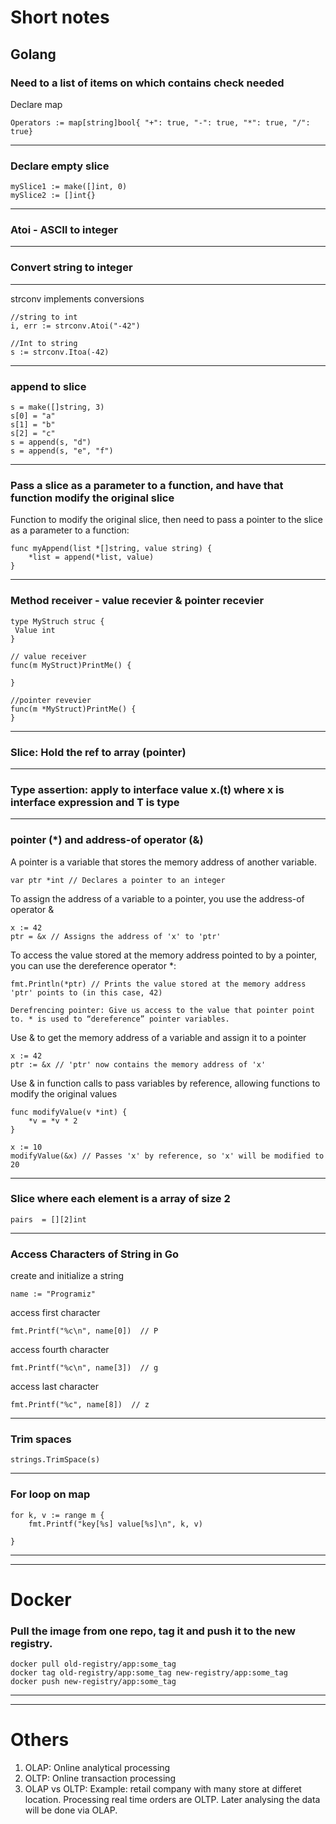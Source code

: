 # Short notes

## Golang


 ### Need to a list of items on which contains check needed 

Declare map

```Operators := map[string]bool{ "+": true, "-": true, "*": true, "/": true}```

-----

### Declare empty slice
```
mySlice1 := make([]int, 0)
mySlice2 := []int{}
```
----

### Atoi - ASCII to integer

----
### Convert string to integer

-----

strconv implements conversions
```
//string to int
i, err := strconv.Atoi("-42")

//Int to string
s := strconv.Itoa(-42)
```

-----
### append to slice

```
s = make([]string, 3)
s[0] = "a"
s[1] = "b"
s[2] = "c"
s = append(s, "d")
s = append(s, "e", "f")
```
----
### Pass a slice as a parameter to a function, and have that function modify the original slice
  
Function to modify the original slice, then need to pass a pointer to the slice as  a parameter to a function:
```
func myAppend(list *[]string, value string) {
    *list = append(*list, value)
}
```
----
### Method receiver - value recevier & pointer recevier

```
type MyStruch struc {
 Value int
}

// value receiver
func(m MyStruct)PrintMe() {
 
}

//pointer revevier
func(m *MyStruct)PrintMe() {
}

```
-----
### Slice: Hold the ref to array (pointer)
-----
### Type assertion: apply to interface value x.(t) where x is interface expression and T is type

-----


### pointer (*) and address-of operator (&)

A pointer is a variable that stores the memory address of another variable.
```
var ptr *int // Declares a pointer to an integer
```

To assign the address of a variable to a pointer, you use the address-of operator & 
```
x := 42
ptr = &x // Assigns the address of 'x' to 'ptr'
```

To access the value stored at the memory address pointed to by a pointer, you can use the dereference operator *:
```
fmt.Println(*ptr) // Prints the value stored at the memory address 'ptr' points to (in this case, 42)

Derefrencing pointer: Give us access to the value that pointer point to. * is used to “dereference” pointer variables. 
```

Use & to get the memory address of a variable and assign it to a pointer

```
x := 42
ptr := &x // 'ptr' now contains the memory address of 'x'
```

Use & in function calls to pass variables by reference, allowing functions to modify the original values

```
func modifyValue(v *int) {
    *v = *v * 2
}

x := 10
modifyValue(&x) // Passes 'x' by reference, so 'x' will be modified to 20
```
------
### Slice where each element is a array of size 2

```
pairs  = [][2]int
```
------

### Access Characters of String in Go

  create and initialize a string
  
  `name := "Programiz"`

  access first character
  
  `fmt.Printf("%c\n", name[0])  // P`

  access fourth character
  
  `fmt.Printf("%c\n", name[3])  // g`

  access last character
  
  `fmt.Printf("%c", name[8])  // z`

------

### Trim spaces

```
strings.TrimSpace(s)
```
-----

### For loop on map

```
for k, v := range m { 
    fmt.Printf("key[%s] value[%s]\n", k, v)

}
```
---------
---------

# Docker

### Pull the image from one repo, tag it and push it to the new registry.

```
docker pull old-registry/app:some_tag
docker tag old-registry/app:some_tag new-registry/app:some_tag
docker push new-registry/app:some_tag
```

-----
-----
# Others

1. OLAP: Online analytical processing
2. OLTP: Online transaction processing
3. OLAP vs OLTP: Example: retail company with many store at differet location. Processing real time orders are OLTP. Later analysing the data will be done via OLAP.

